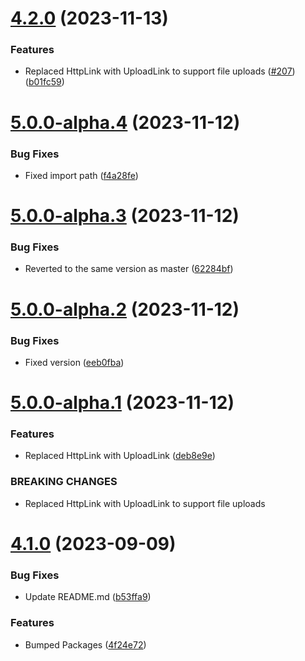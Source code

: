 # [4.2.0](https://github.com/BlueBaseJS/plugin-apollo/compare/v4.1.0...v4.2.0) (2023-11-13)

### Features

-   Replaced HttpLink with UploadLink to support file uploads ([#207](https://github.com/BlueBaseJS/plugin-apollo/issues/207)) ([b01fc59](https://github.com/BlueBaseJS/plugin-apollo/commit/b01fc592a32ae66c4704f33022e49a6a8e86c709))

# [5.0.0-alpha.4](https://github.com/BlueBaseJS/plugin-apollo/compare/v5.0.0-alpha.3...v5.0.0-alpha.4) (2023-11-12)

### Bug Fixes

-   Fixed import path ([f4a28fe](https://github.com/BlueBaseJS/plugin-apollo/commit/f4a28fe1abf2e1e17df4b9adf1885e12afb4aca0))

# [5.0.0-alpha.3](https://github.com/BlueBaseJS/plugin-apollo/compare/v5.0.0-alpha.2...v5.0.0-alpha.3) (2023-11-12)

### Bug Fixes

-   Reverted to the same version as master ([62284bf](https://github.com/BlueBaseJS/plugin-apollo/commit/62284bf3c3a9dbb51284494995efc1f0c5e6c129))

# [5.0.0-alpha.2](https://github.com/BlueBaseJS/plugin-apollo/compare/v5.0.0-alpha.1...v5.0.0-alpha.2) (2023-11-12)

### Bug Fixes

-   Fixed version ([eeb0fba](https://github.com/BlueBaseJS/plugin-apollo/commit/eeb0fba9fac35a1c15b8639e95ab489c9bdf352b))

# [5.0.0-alpha.1](https://github.com/BlueBaseJS/plugin-apollo/compare/v4.1.0...v5.0.0-alpha.1) (2023-11-12)

### Features

-   Replaced HttpLink with UploadLink ([deb8e9e](https://github.com/BlueBaseJS/plugin-apollo/commit/deb8e9ea6b9bb924e81cc6dfaec4cbd3b525e1b2))

### BREAKING CHANGES

-   Replaced HttpLink with UploadLink to support file uploads

# [4.1.0](https://github.com/BlueBaseJS/plugin-apollo/compare/v4.0.0...v4.1.0) (2023-09-09)

### Bug Fixes

-   Update README.md ([b53ffa9](https://github.com/BlueBaseJS/plugin-apollo/commit/b53ffa95a2f3cf886634c1a8f69afd8b6f55023e))

### Features

-   Bumped Packages ([4f24e72](https://github.com/BlueBaseJS/plugin-apollo/commit/4f24e7266fb44c044ace85aafa6f390442eb8abe))
